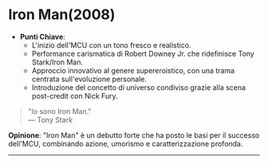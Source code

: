 # Iron Man(2008)

- **Punti Chiave**: 
  - L'inizio dell'MCU con un tono fresco e realistico.
  - Performance carismatica di Robert Downey Jr. che ridefinisce Tony Stark/Iron Man.
  - Approccio innovativo al genere supereroistico, con una trama centrata sull'evoluzione personale.
  - Introduzione del concetto di universo condiviso grazie alla scena post-credit con Nick Fury.

> "Io sono Iron Man."  
> — Tony Stark

**Opinione**: "Iron Man" è un debutto forte che ha posto le basi per il successo dell'MCU, combinando azione, umorismo e caratterizzazione profonda.

---